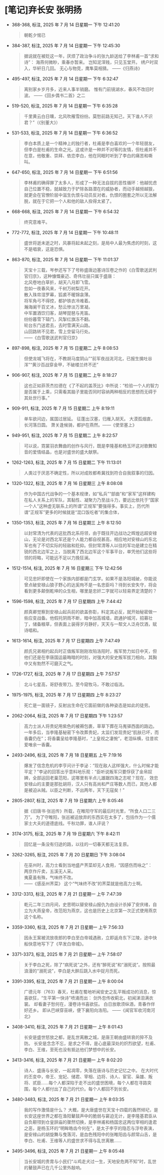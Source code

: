 # [笔记]弃长安 张明扬


-   368-368, 标注, 2025 年 7 月 14 日星期一 下午 12:41:20

    > 朝乾夕惕已

-   384-387, 标注, 2025 年 7 月 14 日星期一 下午 12:45:30

    > 据说就在被贬这一年，厌烦了政治争斗的张九龄送给了李林甫一首“求和诗”： 海燕何微眇，乘春亦暂来。 岂知泥滓贱，只见玉堂开。 绣户时双入，华轩日几回。 无心与物竞，鹰隼莫相猜。 ——《归燕诗》

-   495-497, 标注, 2025 年 7 月 14 日星期一 下午 6:32:47

    > 离别家乡岁月多，近来人事半销磨。 惟有门前镜湖水，春风不改旧时波。 ——《回乡偶书二首》之二

-   519-520, 标注, 2025 年 7 月 14 日星期一 下午 6:35:28

    > 千里黄云白日曛，北风吹雁雪纷纷。莫愁前路无知己，天下谁人不识君？”（《别董大》）

-   531-533, 标注, 2025 年 7 月 14 日星期一 下午 6:36:52

    > 李白本质上是一个精神上的独行者，杜甫是李白喜欢的一个年轻朋友，但李白是杜甫的生命之光。这或许是一种并不对等的友情，但杜甫并不在意，他敬重、崇拜、依恋李白，他在同眠时听到了李白的痛苦和嘶叫。

-   647-650, 标注, 2025 年 7 月 14 日星期一 下午 6:51:56

    > 李林甫的确得罪了太多人，形成了一种无法自拔的恶性循环：他越忧虑自己位置不稳，就越致力于铲除各路潜在的威胁者，而动手越频越狠，就更会在官僚阶层中滋生仇恨与动员反对者。仇恨的圈套之所以无法解脱，就在于它把一个人和他的敌人拴得太紧了。

-   668-668, 标注, 2025 年 7 月 14 日星期一 下午 6:54:32

    > 终究意难平。

-   772-772, 标注, 2025 年 7 月 14 日星期一 下午 10:48:11

    > 盛世将逝未逝之时，风暴将起未起之刻，是局中人最为焦虑的时刻，这不是唱衰，这是恐惧。

-   863-870, 标注, 2025 年 7 月 14 日星期一 下午 11:01:37

    > 天宝十三载，岑参还写下了号称盛唐边塞诗压卷之作的《白雪歌送武判官归京》，这种慷慨豪迈、奇伟壮丽只属于盛唐：<br />
    > 北风卷地白草折，胡天八月即飞雪。<br />
    > 忽如一夜春风来，千树万树梨花开。<br />
    > 散入珠帘湿罗幕，狐裘不暖锦衾薄。<br />
    > 将军角弓不得控，都护铁衣冷难着。<br />
    > 瀚海阑干百丈冰，愁云惨淡万里凝。<br />
    > 中军置酒饮归客，胡琴琵琶与羌笛。 <br />
    > 纷纷暮雪下辕门，风掣红旗冻不翻。<br />
    > 轮台东门送君去，去时雪满天山路。<br />
    >  山回路转不见君，雪上空留马行处。<br />
    > ——《白雪歌送武判官归京》

-   897-898, 标注, 2025 年 7 月 15 日星期二 上午 8:08:53

    > 但使龙城飞将在，不教胡马度阴山”“前军夜战洮河北，已报生擒吐谷浑”“黄沙百战穿金甲，不破楼兰终不还”

-   906-907, 标注, 2025 年 7 月 15 日星期二 上午 8:18:27

    > 这也正如菲茨杰拉德在《了不起的盖茨比》中所说：“检验一个人的智力是否属于上乘，只需看其脑子里能否同时容纳两种相反的思想而无碍于其处世行事。”

-   909-911, 标注, 2025 年 7 月 15 日星期二 上午 8:19:11

    > 单车欲问边，属国过居延。 征蓬出汉塞，归雁入胡天。 大漠孤烟直，长河落日圆。 萧关逢候骑，都护在燕然。——《使至塞上》

-   949-951, 标注, 2025 年 7 月 15 日星期二 上午 8:22:57

    > 可以说，霓裳羽衣舞曲的创作与风行，既是李隆基和杨玉环这对歌舞知音的爱情结晶，也是对盛世的盛大献祭。

-   1262-1263, 标注, 2025 年 7 月 15 日星期二 下午 11:13:01

    > 人类过于厌恶不确定性，所以对成败都希冀找到符合自我叙事的归因。

-   1320-1322, 标注, 2025 年 7 月 16 日星期三 上午 8:08:08

    > 作为中国古代战争的一个基本规律，如“私兵”“部曲”和“家军”这样建构在私人关系上的军队，其黏性、凝聚力乃至战斗力，要远比依托于“国家—个人”这种虚无联系上的所谓“正规军”要强得多。事实上，历代所谓“正规军”更多的时候就是“混口饭吃者”的集合体，

-   1350-1353, 标注, 2025 年 7 月 16 日星期三 上午 8:12:50

    > 以封常清为代表的这批西北系将领，由于既往开边战功之辉煌远超安禄山，无论是对西北军还是个人能力都自视甚高，相应地对安禄山的东北军也有了不切实际的轻敌和贬抑。但封常清等人以往的军功是建立在精锐的西北边军之上，当脱离了西北边军这个军事平台，单凭他们这些将领的将略，可能远不足以力挽狂澜。

-   1512-1514, 标注, 2025 年 7 月 16 日星期三 下午 12:42:56

    > 可见忠奸即使在一个家族内部都是门玄学。如果不是洛阳城破，你能说曾点破安禄山狼子野心的达奚珣不是一名忠臣吗？待到长安失守，将会看到更多颠倒乾坤的众生相，哪里是忠奸二字就可以轻易界定清楚的？

-   1596-1598, 标注, 2025 年 7 月 17 日星期四 上午 7:44:42

    > 颜真卿觉察到安禄山起兵前的欲盖弥彰，料定其必反，就开始秘密做一些应变战备。他假托阴雨不断，暗中加高城墙，疏通护城河，招募壮丁，储备粮草，但表面上装得岁月静好，天天与一帮文人泛舟饮酒，赋诗唱和。

-   1613-1614, 标注, 2025 年 7 月 17 日星期四 上午 7:47:49

    > 颜氏兄弟相约起兵时正值叛军刚刚攻陷洛阳时，叛军势力如日中天，但他们还是在李唐国运最晦暗的时刻，对强大的安史叛军拔刀相向，其胸中又有勃然不可磨灭之气。

-   1726-1727, 标注, 2025 年 7 月 17 日星期四 上午 7:57:57

    > 北斗七星高，哥舒夜带刀。至今窥牧马，不敢过临洮。

-   1975-1975, 标注, 2025 年 7 月 17 日星期四 上午 8:23:27

    > 死亡是一面镜子，反射出生命在它面前做的各种姿态是如此的徒劳。

-   2062-2064, 标注, 2025 年 7 月 17 日星期四 下午 1:23:57

    > 高力士派人将贵妃用紫色的被褥包裹，草草下葬在马嵬驿西面的路边。一年多后，当李隆基秘密下令改葬贵妃，太监们发现贵妃“肌肤已坏，而香囊仍在”；将香囊呈给李隆基时，“上皇视之凄惋”，老泪纵横，往昔欢爱唯余一香囊。

-   2493-2496, 标注, 2025 年 7 月 18 日星期五 上午 7:19:16

    > 爆发了信念危机的李亨问计于李泌：“现在敌人这样强大，什么时候才能平定？”李泌的回答出乎意料地乐观：“臣听说叛军只要俘获了金帛奴婢，全部运回老巢范阳，这哪里有半点儿雄踞四海之志呢？现在，  效忠安禄山的主要是那批胡将，汉人只有高尚和严庄等数人而已，其他人都是被迫从贼。以臣之判断，不出两年，天下无寇矣！”

-   2805-2807, 标注, 2025 年 7 月 19 日星期六 上午 8:05:46

    > 据《旧唐书·张巡传》所载，在睢阳守军的最后时光里，“所食人口二三万”。 为了守睢阳，张巡被迫放弃的东西实在太多了，包括作为一个儒家士大夫的道德底线。千秋功罪，谁人评说？

-   3174-3175, 标注, 2025 年 7 月 19 日星期六 下午 8:42:11

    > 回忆是一条没有归途的路，以往的一切春天都无法复原。

-   3262-3265, 标注, 2025 年 7 月 20 日星期日 下午 3:08:04

    > 在巫州时，高力士看到当地盛产荠菜却无人食用，“因感伤而咏之”： <br />
    > 两京作斤卖，五溪无人采。<br />
    > 夷夏虽有殊，气味终不改。<br />
    > ——《感巫州荠菜》 这个“气味终不改”的荠菜就是他高力士啊。

-   3312-3313, 标注, 2025 年 7 月 21 日星期一 上午 7:47:39

    > 乾元二年三四月间，史思明以替安禄山报仇为由设计杀掉了安庆绪，自立为大燕皇帝，改范阳为燕京，这也是历史上北京第一次正式使用燕京这个名称。

-   3359-3360, 标注, 2025 年 7 月 21 日星期一 上午 7:56:33

    > 因永王案被流放夜郎的李白至白帝城遇赦，立即返舟东下江陵，途中快船快意地写下了《早发白帝城》。

-   3371-3373, 标注, 2025 年 7 月 21 日星期一 上午 7:58:07

    > 关于李白之死，除了“病死说”之外，还有“醉死说”和“溺死说”。按照最浪漫的“溺死说”，李白是大醉后跳入水中捉月而死。

-   3391-3395, 标注, 2025 年 7 月 21 日星期一 上午 8:00:04

    > 广德元年（763）春天，杜甫在蜀地听闻安史之乱平叛成功的消息，惊喜欲狂，“生平第一快诗”喷涌而出： 剑外忽传收蓟北，初闻涕泪满衣裳。 却看妻子愁何在，漫卷诗书喜欲狂。 白日放歌须纵酒，青春作伴好还乡。 即从巴峡穿巫峡，便下襄阳向洛阳。 ——《闻官军收河南河北》

-   3408-3410, 标注, 2025 年 7 月 21 日星期一 上午 8:01:43

    > 长安是盛世怒放之都，是乱世离散之城，是唐王朝由盛转衰的猝不及防。 长安是念念不忘，是求之不得，是心底最深处的炽烈欲望，杜甫、李白、王维，至死也没有抵达他们梦想中的长安。

-   3413-3416, 标注, 2025 年 7 月 21 日星期一 上午 8:02:20

    > 诗人、盛唐与长安，一起凋零，失落在唐诗与历史记忆之中。 在大时代的丕变中，帝王、宠妃、储君、宰相、边将、诗人、宦官、枭雄、叛将、贰臣……每个人都深陷于走不出的盛世困境，每个人都在寻路突围，每个人都付出了自己的代价。每个人都回不到长安。

-   3480-3483, 标注, 2025 年 7 月 21 日星期一 上午 8:03:35

    > 我的写作激情是什么？ 大概，是大唐盛世在天宝十四载的轰然倾圮，是长安这座世界之都在渔阳鼙鼓声中的脆弱与窘迫无计，是李隆基君臣从自负颟顸到仓皇辞庙的骤然切换，是李林甫和杨国忠这两位宰相的逢君之恶，是杨玉环的“明眸皓齿今何在”，是太子李亨的隐忍与浮夸表演，是安禄山的胡旋舞与曳落河，是血色残阳中的张睢阳齿与颜常山舌，是李白、杜甫、王维等人的盛世求不得与乱世离散……

-   3495-3496, 标注, 2025 年 7 月 21 日星期一 上午 8:05:48

    > 当长安城的贵胄与小民们“斗鸡走犬过一生，天地安危两不知”时，乱世的鼙鼓声已在几千公里外敲响。

